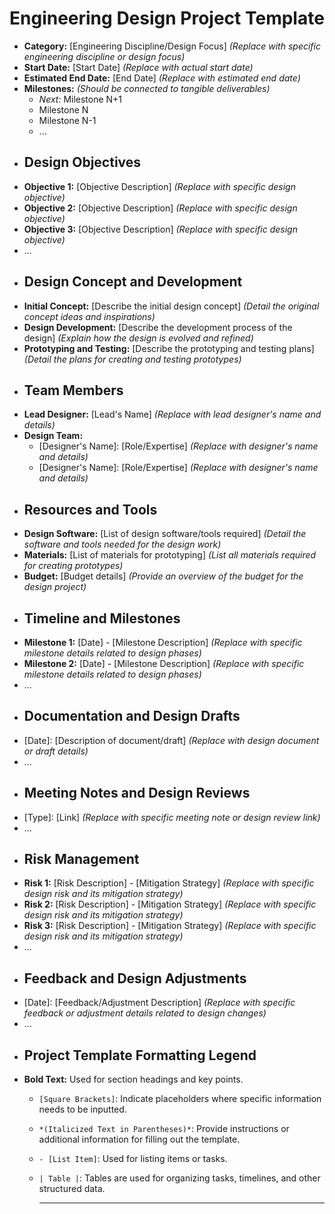 # Engineering Design Project Template
- **Category:** [Engineering Discipline/Design Focus] *(Replace with specific engineering discipline or design focus)*
- **Start Date:** [Start Date] *(Replace with actual start date)*
- **Estimated End Date:** [End Date] *(Replace with estimated end date)*
- **Milestones:** *(Should be connected to tangible deliverables)*
	- *Next:* Milestone N+1
	- Milestone N
	- Milestone N-1
	- ...
- ## Design Objectives
- **Objective 1:** [Objective Description] *(Replace with specific design objective)*
- **Objective 2:** [Objective Description] *(Replace with specific design objective)*
- **Objective 3:** [Objective Description] *(Replace with specific design objective)*
- ...
- ## Design Concept and Development
- **Initial Concept:** [Describe the initial design concept] *(Detail the original concept ideas and inspirations)*
- **Design Development:** [Describe the development process of the design] *(Explain how the design is evolved and refined)*
- **Prototyping and Testing:** [Describe the prototyping and testing plans] *(Detail the plans for creating and testing prototypes)*
- ## Team Members
- **Lead Designer:** [Lead's Name] *(Replace with lead designer's name and details)*
- **Design Team:**
	- [Designer's Name]: [Role/Expertise] *(Replace with designer's name and details)*
	- [Designer's Name]: [Role/Expertise] *(Replace with designer's name and details)*
- ## Resources and Tools
- **Design Software:** [List of design software/tools required] *(Detail the software and tools needed for the design work)*
- **Materials:** [List of materials for prototyping] *(List all materials required for creating prototypes)*
- **Budget:** [Budget details] *(Provide an overview of the budget for the design project)*
- ## Timeline and Milestones
- **Milestone 1:** [Date] - [Milestone Description] *(Replace with specific milestone details related to design phases)*
- **Milestone 2:** [Date] - [Milestone Description] *(Replace with specific milestone details related to design phases)*
- ...
- ## Documentation and Design Drafts
- [Date]: [Description of document/draft] *(Replace with design document or draft details)*
- ...
- ## Meeting Notes and Design Reviews
- [Type]: [Link] *(Replace with specific meeting note or design review link)*
- ...
- ## Risk Management
- **Risk 1:** [Risk Description] - [Mitigation Strategy] *(Replace with specific design risk and its mitigation strategy)*
- **Risk 2:** [Risk Description] - [Mitigation Strategy] *(Replace with specific design risk and its mitigation strategy)*
- **Risk 3:** [Risk Description] - [Mitigation Strategy] *(Replace with specific design risk and its mitigation strategy)*
- ...
- ## Feedback and Design Adjustments
- [Date]: [Feedback/Adjustment Description] *(Replace with specific feedback or adjustment details related to design changes)*
- ...
- ## Project Template Formatting Legend
- **Bold Text:** Used for section headings and key points.
	- `[Square Brackets]`: Indicate placeholders where specific information needs to be inputted.
	- `*(Italicized Text in Parentheses)*`: Provide instructions or additional information for filling out the template.
	- `- [List Item]`: Used for listing items or tasks.
	- `| Table |`: Tables are used for organizing tasks, timelines, and other structured data.
	  
	  ---